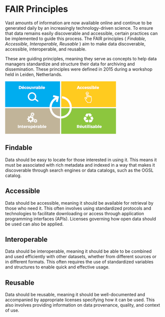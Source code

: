 
# FAIR Principles

Vast amounts of information are now available online and continue to be generated daily by an increasingly technology-driven science. To ensure that data remains easily discoverable and accessible, certain practices can be implemented to guide this process. The FAIR principles ( *Findable, Accessible, Interoperable, Reusable* ) aim to make data discoverable, accessible, interoperable, and reusable.

These are guiding principles, meaning they serve as concepts to help data managers standardize and structure their data for archiving and dissemination. These principles were defined in 2015 during a workshop held in Leiden, Netherlands.

![FAIR Principles](../assets/images/guide/fair-fr.png)

## Findable

Data should be easy to locate for those interested in using it. This means it must be associated with rich metadata and indexed in a way that makes it discoverable through search engines or data catalogs, such as the OGSL catalog.

## Accessible

Data should be accessible, meaning it should be available for retrieval by those who need it. This often involves using standardized protocols and technologies to facilitate downloading or access through application programming interfaces (APIs). Licenses governing how open data should be used can also be applied.

## Interoperable

Data should be interoperable, meaning it should be able to be combined and used efficiently with other datasets, whether from different sources or in different formats. This often requires the use of standardized variables and structures to enable quick and effective usage.

## Reusable

Data should be reusable, meaning it should be well-documented and accompanied by appropriate licenses specifying how it can be used. This also involves providing information on data provenance, quality, and context of use.
